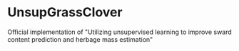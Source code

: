 # UnsupGrassClover
Official implementation of "Utilizing unsupervised learning to improve sward content prediction and herbage mass estimation"
